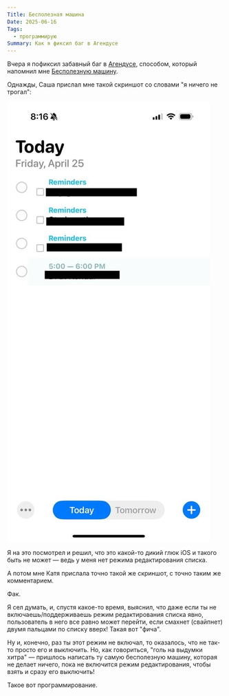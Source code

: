 ```yaml
---
Title: Бесполезная машина
Date: 2025-06-16
Tags:
  - программирую
Summary: Как я фиксил баг в Агендусе
---
```


Вчера я пофиксил забавный баг в [Агендусе][agendus], способом, который напомнил мне [Бесполезную машину][useless].

Однажды, Саша прислал мне такой скриншот со словами "я ничего не трогал":

![Скриншот с дополнительным столбцом переключателей у каждой строки](images/edit-mode-agendus-bug@2x.jpg)

Я на это посмотрел и решил, что это какой-то дикий глюк iOS и такого быть не может — ведь у меня нет режима редактирования списка.

А потом мне Катя прислала точно такой же скриншот, с точно таким же комментарием.

Фак.

Я сел думать, и, спустя какое-то время, выяснил, что даже если ты не включаешь/поддерживаешь режим редактирования списка явно, пользователь в него все равно может перейти, если смахнет (свайпнет) двумя пальцами по списку вверх! Такая вот "фича".

Ну и, конечно, раз ты этот режим не включал, то оказалось, что не так-то просто его и выключить. Но, как говориться, "голь на выдумки хитра" — пришлось написать ту самую бесполезную машину, которая не делает ничего, пока не включится режим редактирования, чтобы взять и сразу его выключить!

Такое вот программирование.

[agendus]: https://agendus.app
[answer]: https://stackoverflow.com/questions/58064876/edit-mode-in-a-list
[useless]: https://www.youtube.com/watch?v=MCRXVcXYtfk
